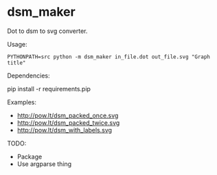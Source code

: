 dsm_maker
=========

Dot to dsm to svg converter.

Usage:

  `PYTHONPATH=src python -m dsm_maker in_file.dot out_file.svg "Graph title"`

Dependencies:

  pip install -r requirements.pip

Examples:

  * http://pow.lt/dsm_packed_once.svg
  * http://pow.lt/dsm_packed_twice.svg
  * http://pow.lt/dsm_with_labels.svg

TODO:

* Package
* Use argparse thing
